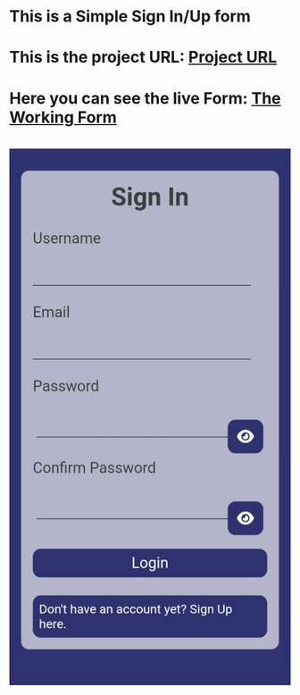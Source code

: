 # This is a Simple Sign In/Up form 
# This is the project URL: [Project URL](https://roadmap.sh/projects/accessible-form-ui)

# Here you can see the live Form: [The Working Form](https://ankit-pixel-414.github.io/Forms/)
# ![Form Image](Form-Image.jpg)
